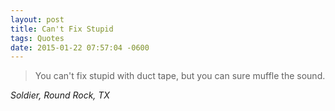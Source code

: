 ```yaml
---
layout: post
title: Can't Fix Stupid
tags: Quotes
date: 2015-01-22 07:57:04 -0600
---
```


<blockquote class="big">You can't fix stupid with duct tape, but you can sure muffle the sound.</blockquote>

<cite class="big">Soldier, Round Rock, TX</cite>



